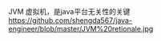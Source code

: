 JVM 虚拟机，是java平台无关性的关键   
https://github.com/shengda567/java-engineer/blob/master/JVM%20retionale.jpg
